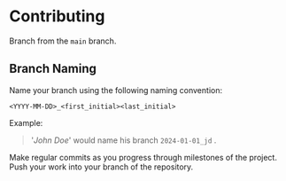 # Contributing

Branch from the `main` branch.

## Branch Naming

Name your branch using the following naming convention:

`<YYYY-MM-DD>_<first_initial><last_initial>`

Example:
> '_John Doe_' would name his branch `2024-01-01_jd` .

Make regular commits as you progress through milestones of the project.
Push your work into your branch of the repository.
